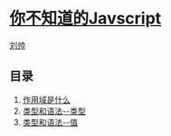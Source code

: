# [你不知道的Javscript]()

 [刘帅]()



## 目录
1. [作用域是什么](#docs/scope)
1. [类型和语法--类型](#docs/type)
1. [类型和语法--值](#docs/value)


